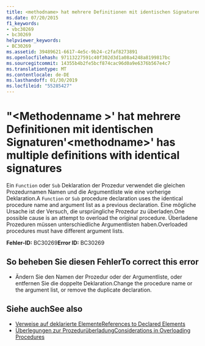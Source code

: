 ```yaml
---
title: <methodname> hat mehrere Definitionen mit identischen Signaturen.
ms.date: 07/20/2015
f1_keywords:
- vbc30269
- bc30269
helpviewer_keywords:
- BC30269
ms.assetid: 39489621-6617-4e5c-9b24-c2faf8273891
ms.openlocfilehash: 97113227591c40f302d3d1a08a4248a8199817bc
ms.sourcegitcommit: 14355b4b2fe5bcf874cac96d0a9e6376b567e4c7
ms.translationtype: MT
ms.contentlocale: de-DE
ms.lasthandoff: 01/30/2019
ms.locfileid: "55285427"
---
```

# <a name="methodname-has-multiple-definitions-with-identical-signatures"></a><span data-ttu-id="aebbd-102">"\<Methodenname >' hat mehrere Definitionen mit identischen Signaturen</span><span class="sxs-lookup"><span data-stu-id="aebbd-102">'\<methodname>' has multiple definitions with identical signatures</span></span>
<span data-ttu-id="aebbd-103">Ein `Function` oder `Sub` Deklaration der Prozedur verwendet die gleichen Prozedurnamen Namen und die Argumentliste wie eine vorherige Deklaration.</span><span class="sxs-lookup"><span data-stu-id="aebbd-103">A `Function` or `Sub` procedure declaration uses the identical procedure name and argument list as a previous declaration.</span></span> <span data-ttu-id="aebbd-104">Eine mögliche Ursache ist der Versuch, die ursprüngliche Prozedur zu überladen.</span><span class="sxs-lookup"><span data-stu-id="aebbd-104">One possible cause is an attempt to overload the original procedure.</span></span> <span data-ttu-id="aebbd-105">Überladene Prozeduren müssen unterschiedliche Argumentlisten haben.</span><span class="sxs-lookup"><span data-stu-id="aebbd-105">Overloaded procedures must have different argument lists.</span></span>  
  
 <span data-ttu-id="aebbd-106">**Fehler-ID:** BC30269</span><span class="sxs-lookup"><span data-stu-id="aebbd-106">**Error ID:** BC30269</span></span>  
  
## <a name="to-correct-this-error"></a><span data-ttu-id="aebbd-107">So beheben Sie diesen Fehler</span><span class="sxs-lookup"><span data-stu-id="aebbd-107">To correct this error</span></span>  
  
-   <span data-ttu-id="aebbd-108">Ändern Sie den Namen der Prozedur oder der Argumentliste, oder entfernen Sie die doppelte Deklaration.</span><span class="sxs-lookup"><span data-stu-id="aebbd-108">Change the procedure name or the argument list, or remove the duplicate declaration.</span></span>  
  
## <a name="see-also"></a><span data-ttu-id="aebbd-109">Siehe auch</span><span class="sxs-lookup"><span data-stu-id="aebbd-109">See also</span></span>
- [<span data-ttu-id="aebbd-110">Verweise auf deklarierte Elemente</span><span class="sxs-lookup"><span data-stu-id="aebbd-110">References to Declared Elements</span></span>](../../../visual-basic/programming-guide/language-features/declared-elements/references-to-declared-elements.md)
- [<span data-ttu-id="aebbd-111">Überlegungen zur Prozedurüberladung</span><span class="sxs-lookup"><span data-stu-id="aebbd-111">Considerations in Overloading Procedures</span></span>](../../../visual-basic/programming-guide/language-features/procedures/considerations-in-overloading-procedures.md)
